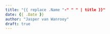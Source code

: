 ```yaml
---
title: "{{ replace .Name "-" " " | title }}"
date: {{ .Date }}
author: "Jasper van Wanrooy"
draft: true
---
```


